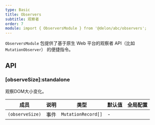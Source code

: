 ```yaml
---
type: Basic
title: Observers
subtitle: 观察者
order: 7
module: import { ObserversModule } from '@delon/abc/observers';
---
```


`ObserversModule` 包提供了基于原生 Web 平台的观察者 API（比如 `MutationObserver`） 的便捷指令。

## API

### [observeSize]:standalone

观察DOM大小变化。

| 成员 | 说明 | 类型 | 默认值 | 全局配置 |
|----|----|----|-----|------|
| `(observeSize)` | 事件 | `MutationRecord[]` | - |  |
